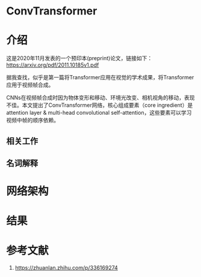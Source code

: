 # ConvTransformer

# 介绍

这是2020年11月发表的一个预印本(preprint)论文，链接如下：https://arxiv.org/pdf/2011.10185v1.pdf

据我查找，似乎是第一篇将Transformer应用在视觉的学术成果，将Transformer应用于视频帧合成。

CNNs在视频帧合成时因为物体变形和移动、环境光改变、相机视角的移动，表现不佳。本文提出了ConvTransformer网络，核心组成要素（core ingredient）是attention layer & multi-head convolutional self-attention，这些要素可以学习视频中帧的顺序依赖。

## 相关工作



## 名词解释



# 网络架构



# 结果





# 参考文献

1. https://zhuanlan.zhihu.com/p/336169274